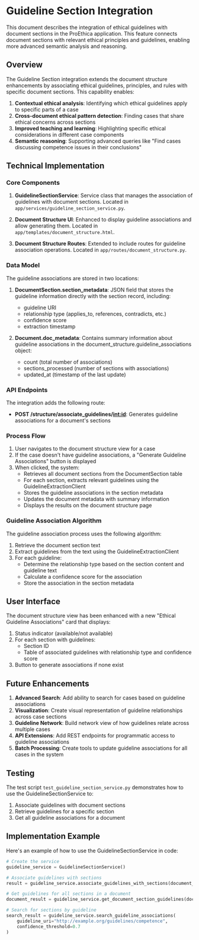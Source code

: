 # Guideline Section Integration

This document describes the integration of ethical guidelines with document sections in the ProEthica application. This feature connects document sections with relevant ethical principles and guidelines, enabling more advanced semantic analysis and reasoning.

## Overview

The Guideline Section integration extends the document structure enhancements by associating ethical guidelines, principles, and rules with specific document sections. This capability enables:

1. **Contextual ethical analysis**: Identifying which ethical guidelines apply to specific parts of a case
2. **Cross-document ethical pattern detection**: Finding cases that share ethical concerns across sections
3. **Improved teaching and learning**: Highlighting specific ethical considerations in different case components
4. **Semantic reasoning**: Supporting advanced queries like "Find cases discussing competence issues in their conclusions"

## Technical Implementation

### Core Components

1. **GuidelineSectionService**: Service class that manages the association of guidelines with document sections. Located in `app/services/guideline_section_service.py`.

2. **Document Structure UI**: Enhanced to display guideline associations and allow generating them. Located in `app/templates/document_structure.html`.

3. **Document Structure Routes**: Extended to include routes for guideline association operations. Located in `app/routes/document_structure.py`.

### Data Model

The guideline associations are stored in two locations:

1. **DocumentSection.section_metadata**: JSON field that stores the guideline information directly with the section record, including:
   - guideline URI
   - relationship type (applies_to, references, contradicts, etc.)
   - confidence score
   - extraction timestamp

2. **Document.doc_metadata**: Contains summary information about guideline associations in the document_structure.guideline_associations object:
   - count (total number of associations)
   - sections_processed (number of sections with associations)
   - updated_at (timestamp of the last update)

### API Endpoints

The integration adds the following route:

- **POST /structure/associate_guidelines/<int:id>**: Generates guideline associations for a document's sections

### Process Flow

1. User navigates to the document structure view for a case
2. If the case doesn't have guideline associations, a "Generate Guideline Associations" button is displayed
3. When clicked, the system:
   - Retrieves all document sections from the DocumentSection table
   - For each section, extracts relevant guidelines using the GuidelineExtractionClient
   - Stores the guideline associations in the section metadata
   - Updates the document metadata with summary information
   - Displays the results on the document structure page

### Guideline Association Algorithm

The guideline association process uses the following algorithm:

1. Retrieve the document section text
2. Extract guidelines from the text using the GuidelineExtractionClient
3. For each guideline:
   - Determine the relationship type based on the section content and guideline text
   - Calculate a confidence score for the association
   - Store the association in the section metadata

## User Interface

The document structure view has been enhanced with a new "Ethical Guideline Associations" card that displays:

1. Status indicator (available/not available)
2. For each section with guidelines:
   - Section ID
   - Table of associated guidelines with relationship type and confidence score
3. Button to generate associations if none exist

## Future Enhancements

1. **Advanced Search**: Add ability to search for cases based on guideline associations
2. **Visualization**: Create visual representation of guideline relationships across case sections
3. **Guideline Network**: Build network view of how guidelines relate across multiple cases
4. **API Extensions**: Add REST endpoints for programmatic access to guideline associations
5. **Batch Processing**: Create tools to update guideline associations for all cases in the system

## Testing

The test script `test_guideline_section_service.py` demonstrates how to use the GuidelineSectionService to:

1. Associate guidelines with document sections
2. Retrieve guidelines for a specific section
3. Get all guideline associations for a document

## Implementation Example

Here's an example of how to use the GuidelineSectionService in code:

```python
# Create the service
guideline_service = GuidelineSectionService()

# Associate guidelines with sections
result = guideline_service.associate_guidelines_with_sections(document_id)

# Get guidelines for all sections in a document
document_result = guideline_service.get_document_section_guidelines(document_id)

# Search for sections by guideline
search_result = guideline_service.search_guideline_associations(
    guideline_uri="http://example.org/guidelines/competence",
    confidence_threshold=0.7
)
